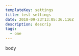 ```yaml
---
templateKey: settings
title: test settings
date: 2018-09-23T13:05:36.116Z
description: descrip
tags:
  - one
---
```

body
